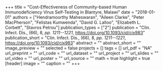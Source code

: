 +++
title = "Cost-Effectiveness of Community-based Human Immunodeficiency Virus Self-Testing in Blantyre, Malawi"
date = "2018-01-01"
authors = ["Hendramoorthy Maheswaran", "Aileen Clarke", "Peter MacPherson", "Felistas Kumwenda", "David G. Lalloo", "Elizabeth L. Corbett", "Stavros Petrou"]
publication_types = ["2"]
publication = "Clin. Infect. Dis., (66), 8, _pp. 1211--1221_, https://doi.org/10.1093/cid/cix983"
publication_short = "Clin. Infect. Dis., (66), 8, _pp. 1211--1221_, https://doi.org/10.1093/cid/cix983"
abstract = ""
abstract_short = ""
image_preview = ""
selected = false
projects = []
tags = []
url_pdf = "NA"
url_preprint = ""
url_code = ""
url_dataset = ""
url_project = ""
url_slides = ""
url_video = ""
url_poster = ""
url_source = ""
math = true
highlight = true
[header]
image = ""
caption = ""
+++
